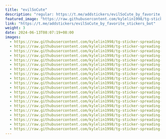 ```yaml
---
title: "evilSoCute"
description: "regular: https://t.me/addstickers/evilSoCute_by_favorite_stickers_bot"
featured_image: "https://raw.githubusercontent.com/kylelin1998/tg-sticker-spreading-worldwide-images/main/img/d463e2c5-a505-46e8-a51d-07c84f39360b.jpg"
link: "https://t.me/addstickers/evilSoCute_by_favorite_stickers_bot"
weight: 3
date: 2024-06-13T08:07:19+08:00
images:
  - https://raw.githubusercontent.com/kylelin1998/tg-sticker-spreading-worldwide-images/main/img/d463e2c5-a505-46e8-a51d-07c84f39360b.jpg
  - https://raw.githubusercontent.com/kylelin1998/tg-sticker-spreading-worldwide-images/main/img/7ea7295b-f06c-4a29-808f-ce23a40a93ef.jpg
  - https://raw.githubusercontent.com/kylelin1998/tg-sticker-spreading-worldwide-images/main/img/6aeb9535-9937-4a55-aa7a-bd9fa034acad.jpg
  - https://raw.githubusercontent.com/kylelin1998/tg-sticker-spreading-worldwide-images/main/img/86110068-21bd-4ca1-aae3-c8b35e352f05.jpg
  - https://raw.githubusercontent.com/kylelin1998/tg-sticker-spreading-worldwide-images/main/img/7e395abb-00bb-420b-a199-1409b7135771.jpg
  - https://raw.githubusercontent.com/kylelin1998/tg-sticker-spreading-worldwide-images/main/img/38315147-3b7e-4429-a248-a4c61a158712.jpg
  - https://raw.githubusercontent.com/kylelin1998/tg-sticker-spreading-worldwide-images/main/img/0639402b-70a0-4aa1-8097-370395b4135a.jpg
  - https://raw.githubusercontent.com/kylelin1998/tg-sticker-spreading-worldwide-images/main/img/abf3c3a5-c9ec-48c0-957e-c733f4fea9f6.jpg
  - https://raw.githubusercontent.com/kylelin1998/tg-sticker-spreading-worldwide-images/main/img/ae551359-c3ae-4f40-8e9e-13aaf795304a.jpg
  - https://raw.githubusercontent.com/kylelin1998/tg-sticker-spreading-worldwide-images/main/img/fae7ef64-0fe1-4d47-b926-e64145f7b408.jpg
  - https://raw.githubusercontent.com/kylelin1998/tg-sticker-spreading-worldwide-images/main/img/f606d612-aa4b-4d79-87fe-6c55a863046a.jpg
  - https://raw.githubusercontent.com/kylelin1998/tg-sticker-spreading-worldwide-images/main/img/4e7f6aaf-760e-4a28-87e5-afe69861bf1f.jpg
  - https://raw.githubusercontent.com/kylelin1998/tg-sticker-spreading-worldwide-images/main/img/f71dd277-4f85-49d6-ba34-f7e71a6164c2.jpg
  - https://raw.githubusercontent.com/kylelin1998/tg-sticker-spreading-worldwide-images/main/img/94a461c1-9b34-409a-9bdb-46e3bd93424a.jpg
  - https://raw.githubusercontent.com/kylelin1998/tg-sticker-spreading-worldwide-images/main/img/dccaacb4-7eef-4bf7-b80c-b6a1069e49f6.jpg
  - https://raw.githubusercontent.com/kylelin1998/tg-sticker-spreading-worldwide-images/main/img/79a7baaa-2a90-40b8-9512-66f853b16506.jpg
  - https://raw.githubusercontent.com/kylelin1998/tg-sticker-spreading-worldwide-images/main/img/a925fc24-dbac-4e55-ab38-9aa68e8732ca.jpg
  - https://raw.githubusercontent.com/kylelin1998/tg-sticker-spreading-worldwide-images/main/img/31f3d366-b837-401d-bc2a-57bf87191b2f.jpg
  - https://raw.githubusercontent.com/kylelin1998/tg-sticker-spreading-worldwide-images/main/img/99981bc3-ccaf-4dfb-b73d-41cd57671877.jpg
  - https://raw.githubusercontent.com/kylelin1998/tg-sticker-spreading-worldwide-images/main/img/1a3da4b1-d6d6-4e06-b2c6-c57d1a3307c8.jpg
---
```

